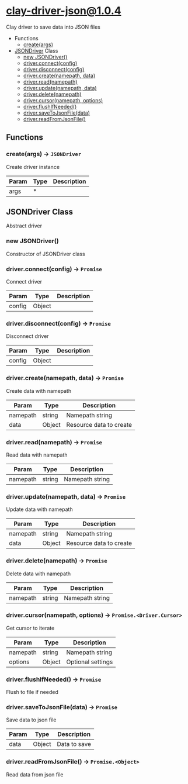 # clay-driver-json@1.0.4

Clay driver to save data into JSON files

+ Functions
  + [create(args)](#clay-driver-json-function-create)
+ [JSONDriver](clay-driver-json-classes) Class
  + [new JSONDriver()](#clay-driver-json-classes-j-s-o-n-driver-constructor)
  + [driver.connect(config)](#clay-driver-json-classes-j-s-o-n-driver-connect)
  + [driver.disconnect(config)](#clay-driver-json-classes-j-s-o-n-driver-disconnect)
  + [driver.create(namepath, data)](#clay-driver-json-classes-j-s-o-n-driver-create)
  + [driver.read(namepath)](#clay-driver-json-classes-j-s-o-n-driver-read)
  + [driver.update(namepath, data)](#clay-driver-json-classes-j-s-o-n-driver-update)
  + [driver.delete(namepath)](#clay-driver-json-classes-j-s-o-n-driver-delete)
  + [driver.cursor(namepath, options)](#clay-driver-json-classes-j-s-o-n-driver-cursor)
  + [driver.flushIfNeeded()](#clay-driver-json-classes-j-s-o-n-driver-flushIfNeeded)
  + [driver.saveToJsonFile(data)](#clay-driver-json-classes-j-s-o-n-driver-saveToJsonFile)
  + [driver.readFromJsonFile()](#clay-driver-json-classes-j-s-o-n-driver-readFromJsonFile)

## Functions

<a class='md-heading-link' name="clay-driver-json-function-create" ></a>

### create(args) -> `JSONDriver`

Create driver instance

| Param | Type | Description |
| ----- | --- | -------- |
| args | * |  |



<a class='md-heading-link' name="clay-driver-json-classes"></a>

## JSONDriver Class

Abstract driver


<a class='md-heading-link' name="clay-driver-json-classes-j-s-o-n-driver-constructor" ></a>

### new JSONDriver()

Constructor of JSONDriver class



<a class='md-heading-link' name="clay-driver-json-classes-j-s-o-n-driver-connect" ></a>

### driver.connect(config) -> `Promise`

Connect driver

| Param | Type | Description |
| ----- | --- | -------- |
| config | Object |  |


<a class='md-heading-link' name="clay-driver-json-classes-j-s-o-n-driver-disconnect" ></a>

### driver.disconnect(config) -> `Promise`

Disconnect driver

| Param | Type | Description |
| ----- | --- | -------- |
| config | Object |  |


<a class='md-heading-link' name="clay-driver-json-classes-j-s-o-n-driver-create" ></a>

### driver.create(namepath, data) -> `Promise`

Create data with namepath

| Param | Type | Description |
| ----- | --- | -------- |
| namepath | string | Namepath string |
| data | Object | Resource data to create |


<a class='md-heading-link' name="clay-driver-json-classes-j-s-o-n-driver-read" ></a>

### driver.read(namepath) -> `Promise`

Read data with namepath

| Param | Type | Description |
| ----- | --- | -------- |
| namepath | string | Namepath string |


<a class='md-heading-link' name="clay-driver-json-classes-j-s-o-n-driver-update" ></a>

### driver.update(namepath, data) -> `Promise`

Update data with namepath

| Param | Type | Description |
| ----- | --- | -------- |
| namepath | string | Namepath string |
| data | Object | Resource data to create |


<a class='md-heading-link' name="clay-driver-json-classes-j-s-o-n-driver-delete" ></a>

### driver.delete(namepath) -> `Promise`

Delete data with namepath

| Param | Type | Description |
| ----- | --- | -------- |
| namepath | string | Namepath string |


<a class='md-heading-link' name="clay-driver-json-classes-j-s-o-n-driver-cursor" ></a>

### driver.cursor(namepath, options) -> `Promise.<Driver.Cursor>`

Get cursor to iterate

| Param | Type | Description |
| ----- | --- | -------- |
| namepath | string | Namepath string |
| options | Object | Optional settings |


<a class='md-heading-link' name="clay-driver-json-classes-j-s-o-n-driver-flushIfNeeded" ></a>

### driver.flushIfNeeded() -> `Promise`

Flush to file if needed

<a class='md-heading-link' name="clay-driver-json-classes-j-s-o-n-driver-saveToJsonFile" ></a>

### driver.saveToJsonFile(data) -> `Promise`

Save data to json file

| Param | Type | Description |
| ----- | --- | -------- |
| data | Object | Data to save |


<a class='md-heading-link' name="clay-driver-json-classes-j-s-o-n-driver-readFromJsonFile" ></a>

### driver.readFromJsonFile() -> `Promise.<Object>`

Read data from json file



